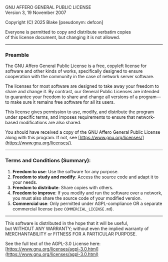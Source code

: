 GNU AFFERO GENERAL PUBLIC LICENSE  
Version 3, 19 November 2007

Copyright (C) 2025 Blake [pseudonym: defcon]

Everyone is permitted to copy and distribute verbatim copies  
of this license document, but changing it is not allowed.

---

### Preamble

The GNU Affero General Public License is a free, copyleft license for software and other kinds of works, specifically designed to ensure cooperation with the community in the case of network server software.

The licenses for most software are designed to take away your freedom to share and change it. By contrast, our General Public Licenses are intended to guarantee your freedom to share and change all versions of a program—to make sure it remains free software for all its users.

This license gives permission to use, modify, and distribute the program under specific terms, and imposes requirements to ensure that network-based modifications are also shared.

You should have received a copy of the GNU Affero General Public License along with this program. If not, see [https://www.gnu.org/licenses/](https://www.gnu.org/licenses/).

---

### Terms and Conditions (Summary):

1. **Freedom to use**: Use the software for any purpose.
2. **Freedom to study and modify**: Access the source code and adapt it to your needs.
3. **Freedom to distribute**: Share copies with others.
4. **Freedom to improve**: If you modify and run the software over a network, you must also share the source code of your modified version.
5. **Commercial use**: Only permitted under AGPL-compliance OR a separate commercial license (see `COMMERCIAL_LICENSE.md`).

---

This software is distributed in the hope that it will be useful,  
but WITHOUT ANY WARRANTY; without even the implied warranty of  
MERCHANTABILITY or FITNESS FOR A PARTICULAR PURPOSE.

See the full text of the AGPL-3.0 License here:  
[https://www.gnu.org/licenses/agpl-3.0.html](https://www.gnu.org/licenses/agpl-3.0.html)
